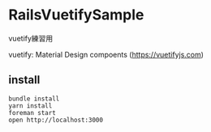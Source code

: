 # RailsVuetifySample

vuetify練習用

vuetify: Material Design compoents (https://vuetifyjs.com)

## install

```
bundle install
yarn install
foreman start
open http://localhost:3000
```
